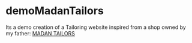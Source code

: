 # demoMadanTailors
Its a demo creation of a Tailoring website inspired from a shop owned by my father:
[MADAN TAILORS](https://ankitc34.github.io/demoMadanTailors/)
